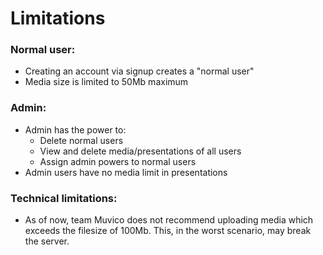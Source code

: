 # Limitations

### Normal user:
- Creating an account via signup creates a "normal user"
- Media size is limited to 50Mb maximum

### Admin:
- Admin has the power to:
    - Delete normal users
    - View and delete media/presentations of all users
    - Assign admin powers to normal users
- Admin users have no media limit in presentations

### Technical limitations:
- As of now, team Muvico does not recommend uploading media which exceeds the filesize of 100Mb. This, in the worst scenario, may break the server.
